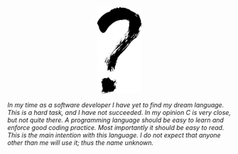 <p align="center">
  <img src="https://github.com/strawberryhacker/pictures/blob/main/questionmark.png", width=100>
</p>

*In my time as a software developer I have yet to find my dream language. This is a hard task, and I have not succeeded. In my opinion C is very close, but not quite there. A programming language should be easy to learn and enforce good coding practice. Most importantly it should be easy to read. This is the main intention with this language. I do not expect that anyone other than me will use it; thus the name *unknown*.*
